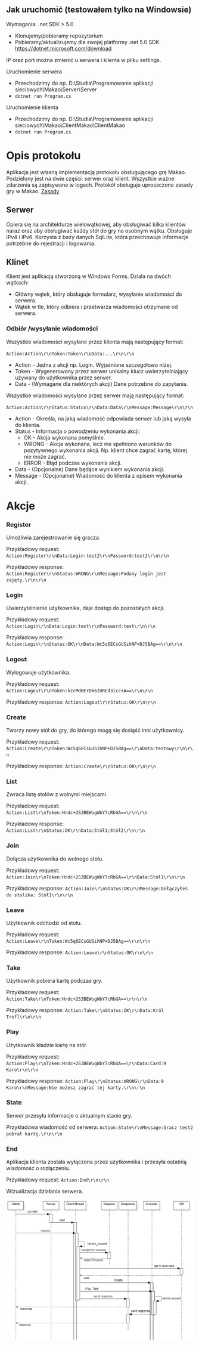 ## Jak uruchomić (testowałem tylko na Windowsie)
Wymagania: .net SDK > 5.0

* Klonujemy/pobieramy repozytorium
* Pobieramy/aktualizujemy dla swojej platformy .net 5.0 SDK https://dotnet.microsoft.com/download

IP oraz port można zmienić u serwera i kilenta w pliku settings.

Uruchomienie serwera
  * Przechodzimy do np. D:\Studia\Programowanie aplikacji sieciowych\Makao\Server\Server 
  * `dotnet run Program.cs`
  
Uruchomienie klienta
  * Przechodzimy do np. D:\Studia\Programowanie aplikacji sieciowych\Makao\ClientMakao\ClientMakao
  * `dotnet run Program.cs`


# Opis protokołu 
Aplikacja jest własną implementacją protokołu obsługującego grę Makao. Podzielony jest na dwie części: serwer oraz klient.
 Wszystkie ważne zdarzenia są zapisywane w logach. Protokół obsługuje uproszczone zasady gry w Makao. [Zasady](https://github.com/mlesisz/Makao/blob/main/Zasady%20Makao.md)
## Serwer
Opiera się na architekturze wielowątkowej, aby obsługiwać kilka klientów naraz oraz aby obsługiwać każdy stół do gry na osobnym wątku. Obsługuje IPv4 i IPv6. Korzysta z bazy danych SqlLite, która przechowuje informacje potrzebne do rejestracji i logowania.
## Klinet
Klient jest aplikacją stworzoną w Windows Forms. Działa na dwóch wątkach:
- Główny wątek, który obsługuje formularz, wysyłanie wiadomości do serwera.
- Wątek w tle, który odbiera i przetwarza wiadomości otrzymane od serwera.
### Odbiór /wysyłanie wiadomości
Wszystkie wiadomości wysyłane przez klienta mają następujący format: 

 `Action:Action\r\nToken:Token\r\nData:...\r\n\r\n`
 * Action - Jedna z akcji np. Login. Wyjaśnione szczegółowo niżej.
 * Token - Wygenerowany przez serwer unikalny klucz uwierzytelniający używany do użytkownika przez serwer.
 * Data - (Wymagane dla niektórych akcji) Dane potrzebne do zapytania. 

Wszystkie wiadomości wysyłane przez serwer mają następujący format:

`Action:Action\r\nStatus:Status\r\nData:Data\r\nMessage:Message\r\n\r\n`
* Action - Określa, na jaką wiadomość odpowiada serwer lub jaką wysyła do klienta. 
* Status - Informacja o powodzeniu wykonania akcji:
  * OK - Akcja wykonana pomyślnie.
  * WRONG - Akcja wykonana, lecz nie spełniono warunków do pozytywnego wykonania akcji. Np. klient chce zagrać kartę, której nie może zagrać.
  * ERROR - Błąd podczas wykonania akcji.
* Data - (Opcjonalne) Dane będące wynikiem wykonania akcji.
* Message - (Opcjonalne) Wiadomość do klienta z opisem wykonania akcji.

# Akcje
### Register
Umożliwia zarejestrowanie się gracza.

Przykładowy request: `Action:Register\r\nData:Login:test2\r\nPassword:test2\r\n\r\n`

Przykładowy response: `Action:Register\r\nStatus:WRONG\r\nMessage:Podany login jest zajęty.\r\n\r\n`
### Login
Uwierzytelnienie użytkownika, daje dostęp do pozostałych akcji.


Przykładowy request: `Action:Login\r\nData:Login:test\r\nPassword:test\r\n\r\n`

Przykładowy response: `Action:Login\r\nStatus:OK\r\nData:Wc5q6ECsGUSihNP+DJ5BAg==\r\n\r\n`
### Logout
Wylogowuje użytkownika.

Przykładowy request: `Action:Logout\r\nToken:kzcMdBErDk6IUREd3icc+A==\r\n\r\n`

Przykładowy response: `Action:Logout\r\nStatus:OK\r\n\r\n`
### Create
Tworzy nowy stół do gry, do którego mogą się dosiąść inni użytkownicy.

Przykładowy request: `Action:Create\r\nToken:Wc5q6ECsGUSihNP+DJ5BAg==\r\nData:testowy\r\n\r\n`

Przykładowy response: `Action:Create\r\nStatus:OK\r\n\r\n`
### List
Zwraca listę stołów z wolnymi miejscami.

Przykładowy request: `Action:List\r\nToken:Hndc+2S3BEWugWbY7cRbGA==\r\n\r\n`

Przykładowy response: `Action:List\r\nStatus:OK\r\nData:Stół1;Stół2\r\n\r\n`
### Join
Dołącza użytkownika do wolnego stołu.

Przykładowy request: `Action:Join\r\nToken:Hndc+2S3BEWugWbY7cRbGA==\r\nData:Stół1\r\n\r\n`

Przykładowy response: `Action:Join\r\nStatus:OK\r\nMessage:Dołączyłeś do stolika: Stół1\r\n\r\n`
### Leave
Użytkownik odchodzi od stołu.

Przykładowy request: `Action:Leave\r\nToken:Wc5q6ECsGUSihNP+DJ5BAg==\r\n\r\n`

Przykładowy response: `Action:Leave\r\nStatus:OK\r\n\r\n`
### Take
Użytkownik pobiera kartę podczas gry.

Przykładowy request: `Action:Take\r\nToken:Hndc+2S3BEWugWbY7cRbGA==\r\n\r\n`

Przykładowy response: `Action:Take\r\nStatus:OK\r\nData:Król Trefl\r\n\r\n`
### Play
Użytkownik kładzie kartę na stół.

Przykładowy request: `Action:Play\r\nToken:Hndc+2S3BEWugWbY7cRbGA==\r\nData:Card:9 Karo\r\n\r\n`

Przykładowy response: `Action:Play\r\nStatus:WRONG\r\nData:9 Karo\r\nMessage:Nie możesz zagrać tej karty.\r\n\r\n`
### State
Serwer przesyła informacje o aktualnym stanie gry.

Przykładowa wiadomość od serwera: `Action:State\r\nMessage:Gracz test2 pobrał kartę.\r\n\r\n`
### End
Aplikacja klienta została wyłączona przez użytkownika i przesyła ostatnią wiadomość o rozłączeniu.

Przykładowy request: `Action:End\r\n\r\n`

Wizualizacja działania serwera.

![alt text](https://github.com/mlesisz/Makao/blob/main/request_handling.png?raw=true)
